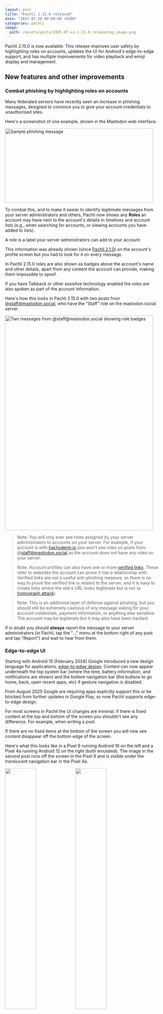 ```yaml
---
layout: post
title: "Pachli 2.15.0 released"
date: "2025-07-30 09:00:00 +0200"
categories: pachli
image:
  path: /assets/posts/2025-07-xx-2.15.0-release/og_image.png
---
```

Pachli 2.15.0 is now available. This release improves user safety by highlighting roles on accounts, updates the UI for Android's edge-to-edge support, and has multiple improvements for video playback and emoji display and management.

<!--more-->

## New features and other improvements

### Combat phishing by highlighting roles on accounts

Many federated servers have recently seen an increase in phishing messages, designed to convince you to give your account credentials to unauthorised sites.

Here's a screenshot of one example, shown in the Mastodon web interface.

<img alt="Sample phishing message" src="/assets/posts/2025-07-xx-2.15.0-release/sample-phish.png" class="shadow" width="486" height="244">

To combat this, and to make it easier to identify legitimate messages from your server administrators and others, Pachli now shows any **Roles** an account may have next to the account's details in timelines and account lists (e.g., when searching for accounts, or viewing accounts you have added to lists).

A role is a label your server administrators can add to your account.

This information was already shown (since [Pachli 2.1.0](/pachli/2023/12/15/2.1-release.html#show-role-badges-on-profiles)) on the account's profile screen but you had to look for it on every message.

In Pachli 2.15.0 roles are also shown as badges above the account's name and other details, apart from any content the account can provide, making them impossible to spoof.

If you have Talkback or other assistive technology enabled the roles are also spoken as part of the account information.

Here's how this looks in Pachli 2.15.0 with two posts from @staff@mastodon.social, who have the "Staff" role on the mastodon.social server.

<img alt="Two messages from @staff@mastodon.social showing role badges" src="/assets/posts/2025-07-xx-2.15.0-release/posts-with-roles.png" class="shadow" width="486" height="704">

> Note: You will only ever see roles assigned by your server administrators to accounts on your server. For example, if your account is with [hachyderm.io](https://hachyderm.io) you won't see roles on posts from @staff@mastodon.social as the account does not have any roles on your server.

> Note: Account profiles can also have one or more [*verified links*](https://joinmastodon.org/verification). These refer to websites the account can prove it has a relationship with. Verified links are not a useful anti-phishing measure, as there is no way to prove the verified link is related to the server, and it is easy to create links where the site's URL looks legitimate but is not (a [homograph attack](https://en.wikipedia.org/wiki/IDN_homograph_attack)).

> Note: This is an additional layer of defense against phishing, but you should still be extremely cautious of any message asking for your account credentials, payment information, or anything else sensitive. The account may be legitimate but it may also have been hacked.

If in doubt you should **always** report the message to your server administrators (in Pachli, tap the "..." menu at the bottom right of any post and tap "Report") and wait to hear from them.

### Edge-to-edge UI

Starting with Android 15 (February 2024) Google introduced a new design language for applications, [edge-to-edge design](https://developer.android.com/design/ui/mobile/guides/layout-and-content/edge-to-edge). Content can now appear underneath the top system bar (where the time, battery information, and notifications are shown) and the bottom navigation bar (the buttons to go home, back, open recent apps, etc) if gesture navigation is disabled.

From August 2025 Google are requiring apps explicitly support this or be blocked from further updates in Google Play, so now Pachli supports edge-to-edge design.

For most screens in Pachli the UI changes are minimal. If there is fixed content at the top and bottom of the screen you shouldn't see any difference. For example, when writing a post.

If there are no fixed items at the bottom of the screen you will now see content disappear off the bottom edge of the screen.

Here's what this looks like in a Pixel 9 running Android 16 on the left and a Pixel 4a running Android 12 on the right (both emulated). The image in the second post runs off the screen in the Pixel 9 and is visible under the translucent navigation bar in the Pixel 4a.

<img alt="" src="/assets/posts/2025-07-xx-2.15.0-release/pixel9-edge-to-edge.png" width="45%">
<img alt="" src="/assets/posts/2025-07-xx-2.15.0-release/pixel4a-edge-to-edge.png" width="45%">

> Note: The camera obscuring part of the system bar in the image on the right is a bug in the Android emulator, this doesn't happen on real devices.

Viewing media (e.g., image and video attachments) now enables *immersive mode*. The Android top and bottom bars are hidden entirely (they can be re-shown by swiping from the top or bottom of the screen), allowing the entire screen to be used to display the image.

This doesn't look very different when you first open an image:

<img alt="" src="/assets/posts/2025-07-xx-2.15.0-release/pixel9-image-view.png" width="45%">

But it's quite different when you zoom in. On the left is Pachli 2.14.0, on the right is Pachli 2.15.0.

<img alt="" src="/assets/posts/2025-07-xx-2.15.0-release/pixel9-image-zoom-prev.png" width="45%">
<img alt="" src="/assets/posts/2025-07-xx-2.15.0-release/pixel9-image-zoom-now.png" width="45%">

To improve the effect images are now loaded at larger sizes to ensure they are crisp when zoomed in.

### Video playback

A number of improvements have been made to video playback.

#### Mute and unmute

[Eric Lathrop](https://github.com/ericlathrop) suggested (#[145](https://github.com/pachli/pachli-android/issues/145)) it should be possible to mute videos, and set whether the default should be muted or unmuted. Great idea, and now you can. Use "Preferences > Default audio playback" to change the default from "unmuted" to "muted" for all media.

Alternatively, when you are playing media there is a new "mute" button towards the bottom right of the user interface.

#### Pause when swiping between videos and images

Mastodon doesn't let you add more than one video to a post, or attach a mix of images and videos to a post.

But other software does, and if you follow people who do then you might see posts in your timeline with more than one video attachment, or with a mix of media.

Previously, if you were playing an attached video and swiped to the next or previous attachment the video would continue to play in the background. Now it is automatically paused when you swipe.

#### Pause when headphones are removed

You might be listening to an audio attachment or playing a video attachment with headphones connected.

Now, if you disconnect the headphones the media is automatically paused, so anyone around you cannot hear whatever you were listening to.

#### Toggles for the repeat mode

You can now choose whether media should play once and then stop, repeat once and then stop, or repeat forever, using the player control at the bottom of the screen.

#### Display subtitles

Some servers may allow people to upload video with subtitles. If they do there is now a player control at the bottom of the screen to enable or disable the subtitles.

> Note: At the time of writing I know that both Mastodon and GoToSocial servers will strip the subtitles from any videos you upload.

#### Player control UX

Sometimes the video playback controls could appear to "stutter" on to the screen, appearing briefly, disappearing, and then reappearing. This is fixed.

The playback controls (play/pause, skip forward/back) were very close to the track position indicator, making it easy to inadvertently skip to a different place in the media when you wanted to hit the pause button. Those controls have been moved further up the screen to make this less likely.

### Emojis

The experience of writing and viewing emojis has been improved.

#### Show emojis grouped by category, and searchable

Previously, when selecting emojis in the post editor Pachli showed you a short list of the emojis, and you had to scroll horizontally to see them all. Although emojis might be in different categories it wasn't obvious, and on servers with hundreds of emojis (e.g., [see the emojis on hachyderm.io](https://emojos.in/hachyderm.io)) finding the one you wanted was difficult.

[Marcel](https://github.com/Morethanevil) filed #[1226](https://github.com/pachli/pachli-android/issues/1226) suggesting it would help if they were scrolled vertically and there was more space.

This has been done. In addition, emojis are now grouped by their category, and there is a search field. As you type in the field emojis are filtered to those where the text you entered matches either the category or the emoji name.

<img alt="Post editor showing the new emoji picker, filtered to 'blob'" src="/assets/posts/2025-07-xx-2.15.0-release/emoji-filter.png" class="shadow">

#### Correctly display emoji with landscape dimensions

Some emojis can be a lot wider than they are tall. Pachli was displaying them by scaling the emoji to roughly square dimensions, so wider emoji could appear tiny in some cases. This is now fixed (#[1626](https://github.com/pachli/pachli-android/pull/1626)).

#### Show an account's emoji's when replying

When you create a reply Pachli shows you the "display name" of the account you are replying to. This can contain emojis, but they weren't drawn when you were writing your reply. Now they are (#[1629](https://github.com/pachli/pachli-android/pull/1629)).

#### Show emojis in descriptions of "obscured" links

Mastodon doesn't let you provide "link text" for a link, the way a web page does. Here I can write "Go to the [Pachli website](https://pachli.app)" and you see "Pachli website" as the link, not the URL. You can't do that on Mastodon.

But you can with other software federating with Mastodon. For links like this, and to ensure you know where the link goes, Pachli shows the link text and then puts the link destination in parentheses after the link. This is an "obscured" link.

If the link text contained emojis they weren't shown properly. Now they are (#[1620](https://github.com/pachli/pachli-android/pull/1620)).

### Show moderation warning notifications

If a moderator takes an action against your account you're sent a notification. Pachli was displaying those as a generic "Unknown notification".

Now they are displayed correctly.

Mastodon doesn't provide an API to allow you to take action when you receive one of these notifications, e.g., to file an appeal. Instead, you must go to the website. So tapping the notification will open the (Mastodon specific) link, allowing you to see more information and appeal if necessary.

### Updates to translations

Languages with updated translations are:

- Estonian by [Priit Jõerüüt](https://github.com/pachli/pachli-android/commits?author=hwlate@joeruut.com)
- Finnish by [Kalle Kniivilä](https://github.com/pachli/pachli-android/commits?author=kalle.kniivila@gmail.com)
- German by [Thomas Cloer](https://github.com/pachli/pachli-android/commits?author=tcloer@mac.com)
- German by [RealZero](https://github.com/pachli/pachli-android/commits?author=realzero@protonmail.com)
- Irish by [Aindriú Mac Giolla Eoin](https://github.com/pachli/pachli-android/commits?author=aindriu80@gmail.com)
- Italian by [Dizro](https://github.com/pachli/pachli-android/commits?author=weblate.delirium794@passmail.net)
- Latvian by [Edgars Andersons](https://github.com/pachli/pachli-android/commits?author=Edgars+Weblate@gaitenis.id.lv)
- Lithuanian by [Vaclovas Intas](https://github.com/pachli/pachli-android/commits?author=Gateway_31@protonmail.com)
- Norwegian Nynorsk by [sunniva](https://github.com/pachli/pachli-android/commits?author=sunniva@users.noreply.hosted.weblate.org)
- Polish by [Łukasz Horodecki](https://github.com/pachli/pachli-android/commits?author=dakilla@gmail.com)
- Russian by [Yurt Page](https://github.com/pachli/pachli-android/commits?author=yurtpage@gmail.com)
- Slovak by [Russssty](https://github.com/pachli/pachli-android/commits?author=russssty@users.noreply.hosted.weblate.org)
- Spanish by [Juan M Sevilla](https://github.com/pachli/pachli-android/commits?author=jumase@disroot.org)
- Tamil by [தமிழ்நேரம்](https://github.com/pachli/pachli-android/commits?author=anishprabu.t@gmail.com)

If you would like to help improve Pachli's translation in to your language there's [information on how you can contribute](https://github.com/pachli/pachli-android/blob/main/docs/contributing/translate.md).

## Significant bug fixes

### Prevent crash when replying from notifications

Blaise Pabon reported an issue where using the "Quick reply" feature from a notification would crash, and the reply would not be sent. This is fixed with #[1692](https://github.com/pachli/pachli-android/pull/1692).

### Show the account's username (includes domain) when replying

Normally Pachli shows an account's handle as either `@username` (if they use the same server you do), or `@username@server` if they use a different server.

This wasn't the case when replying to a post, the handle was always shown as `@username` even if they were on a different server. This is fixed with #[1688](https://github.com/pachli/pachli-android/pull/1688).

### Reduce network calls when filtering notifications

If you filter your notification by type ("Follow", "Mention", "Boost", etc) then Pachli used to fetch all your notifications and then perform the filtering on your device.

This was quite inefficient if you filtered out a lot of notification types, and could lead to flickering in the UI. #[1684](https://github.com/pachli/pachli-android/pull/1684) uses the server to do the filtering, which should be faster, make fewer requests to your server, and have no flickering.

### Don't crash when sharing media

Sharing an attachment from Pachli to another application downloads the attachment to your device first. In some cases the download could happen in a way that triggered a crash in a system supposed to keep the user interface feeling snappy. Fixed with #[1660](https://github.com/pachli/pachli-android/pull/1660).

###  Prevent empty lists when tapping on tabs

One of the Android UI libraries has a bug where lists (e.g., one of your timelines) appear to be empty. Tapping anywhere on the list would immediately show the content (this is [Google bug 432664597](https://issuetracker.google.com/issues/432664597)).

The work-around for this bug pre-loads content from more of your tabs, so this should have the side effect of making the Pachli UI feel a bit faster (#[1656](https://github.com/pachli/pachli-android/pull/1656)).

###  Don't crash when managing accounts on older API devices

The [UI for managing accounts](pachli/2025/06/30/2.14.0-release.html#provide-an-account-management-ui) introduced in the previous release could trigger a crash on older Android devices because of a bug with how they handle colour. Fixed with #[1646](https://github.com/pachli/pachli-android/pull/1646).

### Use correct icon color/spacing for the add media buttons when writing a post

While working on the "write a post" UI for the edge-to-edge and emoji picker enhancements I noticed the icon colours and spacing for the options to add media were wrong. They've been fixed in #[1645](https://github.com/pachli/pachli-android/pull/1645).

###  Don't crash when showing dialog to choose a push provider

If you have more than one [Unified Push](https://unifiedpush.org/) application installed Pachli will show you a dialog to choose the one you want to use. In some cases this could trigger a crash, fixed with #[1630](https://github.com/pachli/pachli-android/pull/1630).

## Thank you

Thank you to everyone who took the time to report issues and provide additional followup information and screenshots.

[Download Pachli 2.15.0 from Google Play](https://play.google.com/store/apps/details?id=app.pachli), [F-Droid](https://f-droid.org/en/packages/app.pachli/), or the [GitHub release page](https://github.com/pachli/pachli-android/releases/tag/v2.15.0).